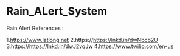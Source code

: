# Rain_ALert_System

 Rain Alert References :

1.https://www.latlong.net
2.https://https://lnkd.in/dwNbcb2U
3.https://https://lnkd.in/dwJ2vqJw
4.https://www.twilio.com/en-us
